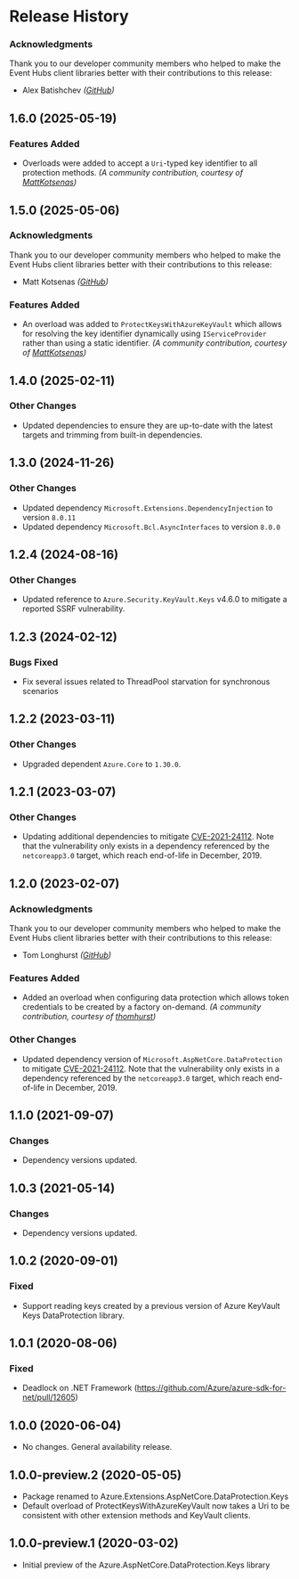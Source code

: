# Release History

### Acknowledgments

Thank you to our developer community members who helped to make the Event Hubs client libraries better with their contributions to this release:

- Alex Batishchev _([GitHub](https://github.com/abatishchev))_

## 1.6.0 (2025-05-19)

### Features Added

- Overloads were added to accept a `Uri`-typed key identifier to all protection methods.  _(A community contribution, courtesy of [MattKotsenas](https://github.com/abatishchev))_

## 1.5.0 (2025-05-06)

### Acknowledgments

Thank you to our developer community members who helped to make the Event Hubs client libraries better with their contributions to this release:

- Matt Kotsenas _([GitHub](https://github.com/MattKotsenas))_

### Features Added

- An overload was added to `ProtectKeysWithAzureKeyVault` which allows for resolving the key identifier dynamically using `IServiceProvider` rather than using a static identifier.  _(A community contribution, courtesy of [MattKotsenas](https://github.com/MattKotsenas))_

## 1.4.0 (2025-02-11)

### Other Changes

- Updated dependencies to ensure they are up-to-date with the latest targets and trimming from built-in dependencies.

## 1.3.0 (2024-11-26)

### Other Changes

- Updated dependency `Microsoft.Extensions.DependencyInjection` to version `8.0.11`
- Updated dependency `Microsoft.Bcl.AsyncInterfaces` to version `8.0.0`

## 1.2.4 (2024-08-16)

### Other Changes

- Updated reference to `Azure.Security.KeyVault.Keys` v4.6.0 to mitigate a reported SSRF vulnerability.

## 1.2.3 (2024-02-12)

### Bugs Fixed

- Fix several issues related to ThreadPool starvation for synchronous scenarios

## 1.2.2 (2023-03-11)

### Other Changes

- Upgraded dependent `Azure.Core` to `1.30.0`.

## 1.2.1 (2023-03-07)

### Other Changes

- Updating additional dependencies to mitigate [CVE-2021-24112](https://msrc.microsoft.com/update-guide/vulnerability/CVE-2021-24112).  Note that the vulnerability only exists in a dependency referenced by the `netcoreapp3.0` target, which reach end-of-life in December, 2019.

## 1.2.0 (2023-02-07)

### Acknowledgments

Thank you to our developer community members who helped to make the Event Hubs client libraries better with their contributions to this release:

- Tom Longhurst _([GitHub](https://github.com/thomhurst))_

### Features Added

- Added an overload when configuring data protection which allows token credentials to be created by a factory on-demand.  _(A community contribution, courtesy of [thomhurst](https://github.com/thomhurst))_

### Other Changes

- Updated dependency version of `Microsoft.AspNetCore.DataProtection` to mitigate [CVE-2021-24112](https://msrc.microsoft.com/update-guide/vulnerability/CVE-2021-24112).  Note that the vulnerability only exists in a dependency referenced by the `netcoreapp3.0` target, which reach end-of-life in December, 2019.

## 1.1.0 (2021-09-07)

### Changes

- Dependency versions updated.

## 1.0.3 (2021-05-14)

### Changes

- Dependency versions updated.

## 1.0.2 (2020-09-01)

### Fixed

- Support reading keys created by a previous version of Azure KeyVault Keys DataProtection library.

## 1.0.1 (2020-08-06)

### Fixed

- Deadlock on .NET Framework (https://github.com/Azure/azure-sdk-for-net/pull/12605)

## 1.0.0 (2020-06-04)

- No changes. General availability release.

## 1.0.0-preview.2 (2020-05-05)

- Package renamed to Azure.Extensions.AspNetCore.DataProtection.Keys
- Default overload of ProtectKeysWithAzureKeyVault now takes a Uri to be consistent with other extension methods and KeyVault clients.

## 1.0.0-preview.1 (2020-03-02)

- Initial preview of the Azure.AspNetCore.DataProtection.Keys library
